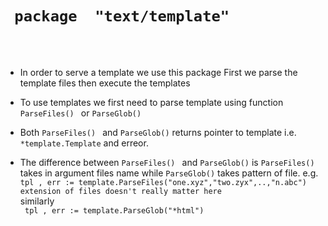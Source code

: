 
 # ` package  "text/template"`
  <br/><br/>

  - In order to serve a template  we use this package
  First we parse the template files then execute the templates <br/>
  
  - To use templates we first need to parse template using function `ParseFiles() ` or `ParseGlob()` 
  - Both `ParseFiles() ` and `ParseGlob()` returns pointer to template i.e. `*template.Template` and erreor.
  - The difference between `ParseFiles() ` and `ParseGlob()` is `ParseFiles() ` takes in argument files name
    while `ParseGlob()` takes pattern of file. e.g. <br/>
         ` tpl , err := template.ParseFiles("one.xyz","two.zyx",..,"n.abc")  extension of files doesn't really matter here 
         `<br/>
         similarly <br/>
         `  tpl , err := template.ParseGlob("*html")
         `
